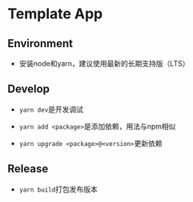 # Template App

## Environment

- 安装node和yarn，建议使用最新的长期支持版（LTS）

## Develop

- `yarn dev`是开发调试

- `yarn add <package>`是添加依赖，用法与npm相似

- `yarn upgrade <package>@<version>`更新依赖

## Release

- `yarn build`打包发布版本